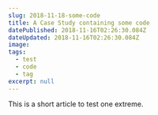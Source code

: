 ```yaml
---
slug: 2018-11-18-some-code
title: A Case Study containing some code
datePublished: 2018-11-16T02:26:30.084Z
dateUpdated: 2018-11-16T02:26:30.084Z
image: 
tags:
  - test
  - code
  - tag
excerpt: null
---
```


This is a short article to test one extreme.
